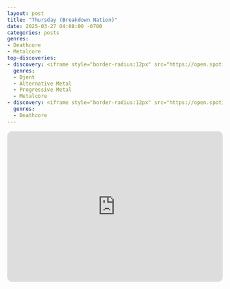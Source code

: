 ```yaml
---
layout: post
title: "Thursday (Breakdown Nation)"
date: 2025-03-27 04:08:00 -0700
categories: posts
genres:
- Deathcore
- Metalcore
top-discoveries:
- discovery: <iframe style="border-radius:12px" src="https://open.spotify.com/embed/album/79sg58t1vRpcxudpP9uPtg?utm_source=generator" width="100%" height="352" frameBorder="0" allowfullscreen="" allow="autoplay; clipboard-write; encrypted-media; fullscreen; picture-in-picture" loading="lazy"></iframe>
  genres:
  - Djent
  - Alternative Metal
  - Progressive Metal
  - Metalcore
- discovery: <iframe style="border-radius:12px" src="https://open.spotify.com/embed/album/2TuyPyyL5HySU8Z9ezXEp2?utm_source=generator" width="100%" height="352" frameBorder="0" allowfullscreen="" allow="autoplay; clipboard-write; encrypted-media; fullscreen; picture-in-picture" loading="lazy"></iframe>
  genres:
  - Deathcore
---
```

<iframe style="border-radius:12px" src="https://open.spotify.com/embed/playlist/3mcplvtm1lbJQ4bzXaVyBy?utm_source=generator" width="100%" height="352" frameBorder="0" allowfullscreen="" allow="autoplay; clipboard-write; encrypted-media; fullscreen; picture-in-picture" loading="lazy"></iframe>